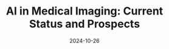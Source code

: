 ---
title: "AI in Medical Imaging: Current Status and Prospects"
collection: talks
type: "Keynote Speaker"
permalink: /talks/2024-10-26-ArtInHC
venue: "The 2nd International Conference on Artificial Intelligence and Human-Computer Interaction (ArtInHCI 2024)"
date: 2024-10-26
location: "Kunming, China"
---